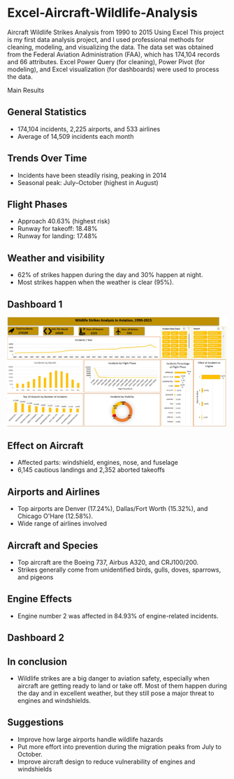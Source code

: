 # Excel-Aircraft-Wildlife-Analysis
Aircraft Wildlife Strikes Analysis from 1990 to 2015 Using Excel
This project is my first data analysis project, and I used professional methods for cleaning, modeling, and visualizing the data. The data set was obtained from the Federal Aviation Administration (FAA), which has 174,104 records and 66 attributes. Excel Power Query (for cleaning), Power Pivot (for modeling), and Excel visualization (for dashboards) were used to process the data.

Main Results
## General Statistics
 - 174,104 incidents, 2,225 airports, and 533 airlines
 - Average of 14,509 incidents each month
## Trends Over Time 
 - Incidents have been steadily rising, peaking in 2014 
 - Seasonal peak: July–October (highest in August)
## Flight Phases
 - Approach 40.63% (highest risk)
 - Runway for takeoff: 18.48% 
 - Runway for landing: 17.48%
## Weather and visibility
 - 62% of strikes happen during the day and 30% happen at night. 
 - Most strikes happen when the weather is clear (95%).
## Dashboard 1
![Dashboard Screenshot](https://github.com/MohammedHewady/Excel-Aircraft-Wildlife-Analysis/blob/main/dashboard%201.jpg?raw=true)
## Effect on Aircraft
 - Affected parts: windshield, engines, nose, and fuselage
 - 6,145 cautious landings and 2,352 aborted takeoffs
## Airports and Airlines
 - Top airports are Denver (17.24%), Dallas/Fort Worth (15.32%), and Chicago O'Hare (12.58%).
 - Wide range of airlines involved
## Aircraft and Species
 - Top aircraft are the Boeing 737, Airbus A320, and CRJ100/200. 
 - Strikes generally come from unidentified birds, gulls, doves, sparrows, and pigeons
## Engine Effects
 - Engine number 2 was affected in 84.93% of engine-related incidents.
## Dashboard 2

## In conclusion
 - Wildlife strikes are a big danger to aviation safety, especially when aircraft are getting ready to land or take off. Most of them happen during the day and in excellent weather, but they still pose a major threat to engines and windshields.
## Suggestions
  - Improve how large airports handle wildlife hazards
  - Put more effort into prevention during the migration peaks from July to October.
  - Improve aircraft design to reduce vulnerability of engines and windshields
